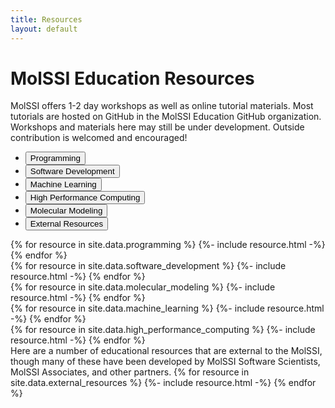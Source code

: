 ```yaml
---
title: Resources
layout: default
---
```


# MolSSI Education Resources

MolSSI offers 1-2 day workshops as well as online tutorial materials. Most tutorials are hosted on GitHub in the MolSSI Education GitHub organization. Workshops and materials here may still be under development. Outside contribution is welcomed and encouraged!

<!-- Tab links -->
<div id="resources-nav" class="tab">
  <nav class="navbar navbar-expand-lg navbar-light bg-light tab resources">
    <div class="collapse navbar-collapse h-100 p-0 " id="navbarNav">
      <ul class="navbar-nav">
        <li>
          <button id="tab-programming" class="tablinks h-100 nav-item">Programming</button>
        </li>
        <li>
          <button id="tab-software-development" class="tablinks h-100 nav-item">Software Development</button>
        </li>
        <li>
          <button id="tab-machine-learning" class="tablinks h-100 nav-item">Machine Learning</button>
        </li>
        <li>
          <button id="tab-high-performance-computing" class="tablinks h-100 nav-item">High Performance Computing</button>
        </li>
        <li>
          <button id="tab-molecular-modeling" class="tablinks h-100 nav-item">Molecular Modeling</button>
        </li>
        <li>
          <button id="tab-external-resources" class="tablinks h-100 nav-item">External Resources</button>
        </li>
      </ul>
    </div>
  </nav>
</div>

<!-- Tab content -->
<div id="programming" class="tabcontent">
{% for resource in site.data.programming %}
{%- include resource.html -%}
{% endfor %}
</div>

<div id="software-development" class="tabcontent">
{%  for resource in site.data.software_development %}
{%- include resource.html -%}
{% endfor %}
</div>

<div id="molecular-modeling" class="tabcontent">
{%  for resource in site.data.molecular_modeling %}
{%- include resource.html -%}
{% endfor %}
</div>

<div id="machine-learning" class="tabcontent">
{% for resource in site.data.machine_learning %}
{%- include resource.html -%}
{% endfor %}
</div>

<div id="high-performance-computing" class="tabcontent">
{% for resource in site.data.high_performance_computing %}
{%- include resource.html -%}
{% endfor %}
</div>

<div id="external-resources" class="tabcontent">
Here are a number of educational resources that are external to the MolSSI, though many of these have been developed by MolSSI Software Scientists, MolSSI Associates, and other partners.
{%  for resource in site.data.external_resources %}
{%- include resource.html -%}
{% endfor %}
</div>
